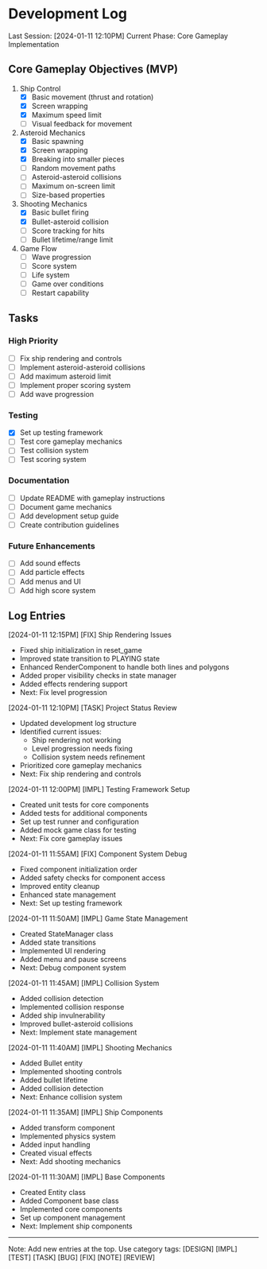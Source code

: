 # Development Log

Last Session: [2024-01-11 12:10PM]
Current Phase: Core Gameplay Implementation

## Core Gameplay Objectives (MVP)
1. Ship Control
   - [x] Basic movement (thrust and rotation)
   - [x] Screen wrapping
   - [x] Maximum speed limit
   - [ ] Visual feedback for movement

2. Asteroid Mechanics
   - [x] Basic spawning
   - [x] Screen wrapping
   - [x] Breaking into smaller pieces
   - [ ] Random movement paths
   - [ ] Asteroid-asteroid collisions
   - [ ] Maximum on-screen limit
   - [ ] Size-based properties

3. Shooting Mechanics
   - [x] Basic bullet firing
   - [x] Bullet-asteroid collision
   - [ ] Score tracking for hits
   - [ ] Bullet lifetime/range limit

4. Game Flow
   - [ ] Wave progression
   - [ ] Score system
   - [ ] Life system
   - [ ] Game over conditions
   - [ ] Restart capability

## Tasks
### High Priority
- [ ] Fix ship rendering and controls
- [ ] Implement asteroid-asteroid collisions
- [ ] Add maximum asteroid limit
- [ ] Implement proper scoring system
- [ ] Add wave progression

### Testing
- [x] Set up testing framework
- [ ] Test core gameplay mechanics
- [ ] Test collision system
- [ ] Test scoring system

### Documentation
- [ ] Update README with gameplay instructions
- [ ] Document game mechanics
- [ ] Add development setup guide
- [ ] Create contribution guidelines

### Future Enhancements
- [ ] Add sound effects
- [ ] Add particle effects
- [ ] Add menus and UI
- [ ] Add high score system

## Log Entries

[2024-01-11 12:15PM] [FIX] Ship Rendering Issues
- Fixed ship initialization in reset_game
- Improved state transition to PLAYING state
- Enhanced RenderComponent to handle both lines and polygons
- Added proper visibility checks in state manager
- Added effects rendering support
- Next: Fix level progression

[2024-01-11 12:10PM] [TASK] Project Status Review
- Updated development log structure
- Identified current issues:
  * Ship rendering not working
  * Level progression needs fixing
  * Collision system needs refinement
- Prioritized core gameplay mechanics
- Next: Fix ship rendering and controls

[2024-01-11 12:00PM] [IMPL] Testing Framework Setup
- Created unit tests for core components
- Added tests for additional components
- Set up test runner and configuration
- Added mock game class for testing
- Next: Fix core gameplay issues

[2024-01-11 11:55AM] [FIX] Component System Debug
- Fixed component initialization order
- Added safety checks for component access
- Improved entity cleanup
- Enhanced state management
- Next: Set up testing framework

[2024-01-11 11:50AM] [IMPL] Game State Management
- Created StateManager class
- Added state transitions
- Implemented UI rendering
- Added menu and pause screens
- Next: Debug component system

[2024-01-11 11:45AM] [IMPL] Collision System
- Added collision detection
- Implemented collision response
- Added ship invulnerability
- Improved bullet-asteroid collisions
- Next: Implement state management

[2024-01-11 11:40AM] [IMPL] Shooting Mechanics
- Added Bullet entity
- Implemented shooting controls
- Added bullet lifetime
- Added collision detection
- Next: Enhance collision system

[2024-01-11 11:35AM] [IMPL] Ship Components
- Added transform component
- Implemented physics system
- Added input handling
- Created visual effects
- Next: Add shooting mechanics

[2024-01-11 11:30AM] [IMPL] Base Components
- Created Entity class
- Added Component base class
- Implemented core components
- Set up component management
- Next: Implement ship components

---
Note: Add new entries at the top. Use category tags: [DESIGN] [IMPL] [TEST] [TASK] [BUG] [FIX] [NOTE] [REVIEW] 